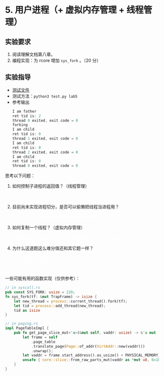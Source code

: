 # 5. 用户进程（+ 虚拟内存管理 + 线程管理）

## 实验要求

1. 阅读理解文档第八章。
2. 编程实现：为 rcore 增加 `sys_fork` 。（20 分）

## 实验指导

- [测试文件](https://github.com/rcore-os/rCore_tutorial/blob/master/test/usr/fork_test.rs)
- 测试方法：`python3 test.py lab5`
- 参考输出
  ```rust
  I am father
  ret tid is: 2
  thread 0 exited, exit code = 0
  forking
  I am child
  ret tid is: 0
  thread 1 exited, exit code = 0
  I am child
  ret tid is: 0
  thread 2 exited, exit code = 0
  I am child
  ret tid is: 0
  thread 0 exited, exit code = 0
  ```

思考以下问题：

1. 如何控制子进程的返回值？（线程管理）
   <p><font color="white">修改上下文中的 a0 寄存器。</font></p>
2. 目前尚未实现进程切分，是否可以偷懒把线程当进程用？
   <p><font color="white">目前，可以。（出于偷懒甚至不需要维护进程的父子关系）</font></p>
3. 如何复制一个线程？（虚拟内存管理）
   <p><font color="white">分配新的栈、新的页表，并将页表的内容进行复制和映射。</font></p>
4. 为什么这道题这么难分值还和其它题一样？
   <p><font color="white">因为有现成的代码可以参考呀（小声）</font></p>
   <p><font color="white">GitHub: rcore-os/rCore</font></p>

一些可能有用的函数实现（仅供参考）：

```rust
// in syscall.rs
pub const SYS_FORK: usize = 220;
fn sys_fork(tf: &mut TrapFrame) -> isize {
    let new_thread = process::current_thread().fork(tf);
    let tid = process::add_thread(new_thread);
    tid as isize
}

// in paging.rs
impl PageTableImpl {
    pub fn get_page_slice_mut<'a>(&mut self, vaddr: usize) -> &'a mut [u8] {
        let frame = self
            .page_table
            .translate_page(Page::of_addr(VirtAddr::new(vaddr)))
            .unwrap();
        let vaddr = frame.start_address().as_usize() + PHYSICAL_MEMORY_OFFSET;
        unsafe { core::slice::from_raw_parts_mut(vaddr as *mut u8, 0x1000) }
    }
}
```
